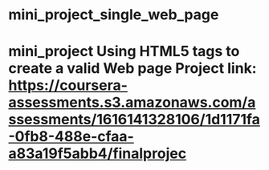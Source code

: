 # mini_project_single_web_page
# mini_project Using HTML5 tags to create a valid Web page  Project link: https://coursera-assessments.s3.amazonaws.com/assessments/1616141328106/1d1171fa-0fb8-488e-cfaa-a83a19f5abb4/finalprojec
